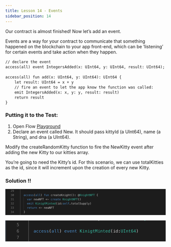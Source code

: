 ```yaml
---
title: Lesson 14 - Events
sidebar_position: 14
---
```


Our contract is almost finished! Now let’s add an event.

Events are a way for your contract to communicate that something happened on the blockchain to your app front-end, which can be ‘listening’ for certain events and take action when they happen.

```cadence
// declare the event
access(all) event IntegersAdded(x: UInt64, y: UInt64, result: UInt64);

access(all) fun add(x: UInt64, y: UInt64): UInt64 {
    let result: UInt64 = x + y
    // fire an event to let the app know the function was called:
    emit IntegersAdded(x: x, y: y, result: result)
    return result
}
```

### **Putting it to the Test:**

1. Open Flow [Playground](https://play.flow.com/)
2. Declare an event called New. It should pass kittyId (a UInt64), name (a String), and dna (a UInt64).

Modify the createRandomKitty function to fire the NewKitty event after adding the new Kitty to our kitties array.

You’re going to need the Kitty’s id. For this scenario, we can use totalKitties as the id, since it will increment upon the creation of every new Kitty.

### Solution !!

![Alt text](image-9.png)

![Alt text](image-12.png)
